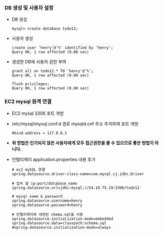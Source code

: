 ### DB 생성 및 사용자 설정

- DB 생성

  ```mysql
  mysql> create database todo12;
  ```

- 사용자 생성

  ```mysql
  create user 'henry'@'%' identified by 'henry';
  Query OK, 1 row affected (0.00 sec)
  ```

- 생성한 DB에 사용자 권한 부여

  ```mysql
  grant all on todo12.* TO 'henry'@'%';
  Query OK, 1 row affected (0.00 sec)
  
  flush privileges;
  Query OK, 1 row affected (0.00 sec)
  ```

### EC2 mysql 원격 연결

- EC2 mysql 3306 포트 개방

- /etc/mysql/mysql.conf.d 경로 mysqld.cnf 주소 주석하여 포트 개방

  ```
  #bind-address = 127.0.0.1
  ```

- **위 방법은 인가되지 않은 사용자에게 모두 접근권한을 줄 수 있으므로 좋은 방법이 아니다.**

- 인텔리제이 application.properties 내용 추가

  ```
  # ec2 mySQL 연결
  spring.datasource.driver-class-name=com.mysql.cj.jdbc.Driver
  
  # 접속 할 ip:port/database_name 
  spring.datasource.url=jdbc:mysql://54.10.75.19:3306/todo12
  
  # mysql name & password
  spring.datasource.username=henry
  spring.datasource.password=henry
  
  # 인텔리제이에 내장된 chema.sql을 사용
  spring.datasource.initialization-mode=embedded
  spring.datasource.data=classpath:schema.sql
  #spring.datasource.initialization-mode=always
  ```

  
